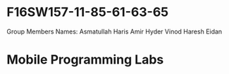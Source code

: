 # F16SW157-11-85-61-63-65
Group Members Names:
Asmatullah
Haris
Amir Hyder
Vinod
Haresh
Eidan

# Mobile Programming Labs
